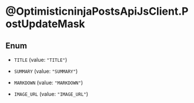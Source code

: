 # @OptimisticninjaPostsApiJsClient.PostUpdateMask

## Enum


* `TITLE` (value: `"TITLE"`)

* `SUMMARY` (value: `"SUMMARY"`)

* `MARKDOWN` (value: `"MARKDOWN"`)

* `IMAGE_URL` (value: `"IMAGE_URL"`)


